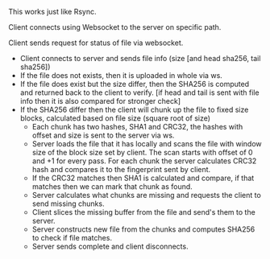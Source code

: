 



This works just like Rsync.

Client connects using Websocket to the server on specific path.

Client sends request for status of file via websocket.
- Client connects to server and sends file info (size [and head sha256, tail sha256])
- If the file does not exists, then it is uploaded in whole via ws.
- If the file does exist but the size differ, then the SHA256 is computed and returned back to the client to verify. [if head and tail is sent with file info then it is also compared for stronger check]
- If the SHA256 differ then the client will chunk up the file to fixed size blocks, calculated based on file size (square root of size)
  - Each chunk has two hashes, SHA1 and CRC32, the hashes with offset and size is sent to the server via ws.
  - Server loads the file that it has locally and scans the file with window size of the block size set by client. 
    The scan starts with offset of 0 and +1 for every pass. For each chunk the server calculates CRC32 hash and compares it to the fingerprint sent by client.
  - If the CRC32 matches then SHA1 is calculated and compare, if that matches then we can mark that chunk as found.
  - Server calculates what chunks are missing and requests the client to send missing chunks.
  - Client slices the missing buffer from the file and send's them to the server.
  - Server constructs new file from the chunks and computes SHA256 to check if file matches.
  - Server sends complete and client disconnects.
